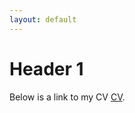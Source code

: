 ```yaml
---
layout: default
---
```


# Header 1

Below is a link to my CV
[CV](.http://registry.jsonresume.org/).
